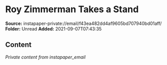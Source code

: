 # Roy Zimmerman Takes a Stand

**Source:** instapaper-private://email/f43ea482dd4af9605bd707940bd01aff/
**Folder:** Unread
**Added:** 2021-09-07T07:43:35




## Content
*Private content from instapaper_email*
